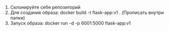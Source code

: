 1. Склонируйте себе репозиторий
2. Для создания образа: docker build -t flask-app:v1 . (Прописать внутри папки)
3. Запуск образа: docker run -d -p 6001:5000 flask-app:v1